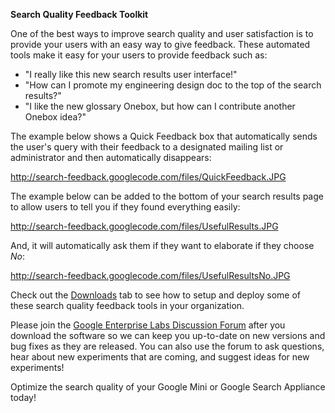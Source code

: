 **Search Quality Feedback Toolkit**

One of the best ways to improve search quality and user satisfaction is to provide your users with an easy way to give feedback.  These automated tools make it easy for your users to provide feedback such as:
  * "I really like this new search results user interface!"
  * "How can I promote my engineering design doc to the top of the search results?"
  * "I like the new glossary Onebox, but how can I contribute another Onebox idea?"

The example below shows a Quick Feedback box that automatically sends the user's query with their feedback to a designated mailing list or administrator and then automatically disappears:

http://search-feedback.googlecode.com/files/QuickFeedback.JPG

The example below can be added to the bottom of your search results page to allow users to tell you if they found everything easily:

http://search-feedback.googlecode.com/files/UsefulResults.JPG

And, it will automatically ask them if they want to elaborate if they choose _No_:

http://search-feedback.googlecode.com/files/UsefulResultsNo.JPG

Check out the [Downloads](http://code.google.com/p/search-feedback/downloads/list) tab to see how to setup and deploy some of these search quality feedback tools in your organization.

Please join the [Google Enterprise Labs Discussion Forum](http://groups.google.com/group/google-enterprise-labs) after you download the software so we can keep you up-to-date on new versions and bug fixes as they are released.  You can also use the forum to ask questions, hear about new experiments that are coming, and suggest ideas for new experiments!

Optimize the search quality of your Google Mini or Google Search Appliance today!